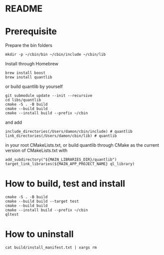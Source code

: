 README
====

# Prerequisite

Prepare the bin folders

```
mkdir -p ~/cbin/bin ~/cbin/include ~/cbin/lib
```

Install through Homebrew
```
brew install boost
brew install quantlib
```
or build quantlib by yourself
```
git submodule update --init --recursive
cd libs/quantlib
cmake -S . -B build
cmake --build build
cmake --install build --prefix ~/cbin
```
and add
```
include_directories(/Users/damon/cbin/include) # quantlib
link_directories(/Users/damon/cbin/lib) # quantlib
```
in your root CMakeLists.txt,
or build quantlib through CMake as the current version of CMakeLists.txt with
```
add_subdirectory("${MAIN_LIBRARIES_DIR}/quantlib")
target_link_libraries(${MAIN_APP_PROJECT_NAME} ql_library)
```

# How to build, test and install

```
cmake -S . -B build
cmake --build build --target test
cmake --build build
cmake --install build --prefix ~/cbin
qltest
```

# How to uninstall

```
cat build/install_manifest.txt | xargs rm
```